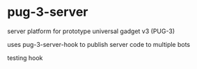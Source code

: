 # pug-3-server
server platform for prototype universal gadget v3 (PUG-3)

uses pug-3-server-hook to publish server code to multiple bots

testing hook
